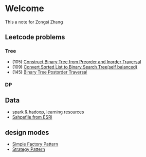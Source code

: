 # Welcome
This a note for Zongsi Zhang

## Leetcode problems
### Tree
- (105) [Construct Binary Tree from Preorder and Inorder Traversal](leetcode/105.md)
- (109) [Convert Sorted List to Binary Search Tree(self balanced)](leetcode/109.md)
- (145) [Binary Tree Postorder Traversal](leetcode/145.md)

### DP

## Data
- [spark & hadoop, learning resources](spark/resources.md)
- [Sahpefile from ESRI](spark/shpfile.md)

## design modes
- [Simple Factory Pattern](designmode/simplefactory.md)
- [Strategy Pattern](designmode/strategy.md)